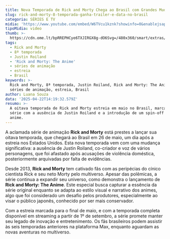```yaml
---
title: Nova Temporada de Rick and Morty Chega ao Brasil com Grandes Mudanças!
slug: rick-and-morty-8-temporada-ganha-trailer-e-data-no-brasil
categoria: SÉRIES E TV
midia: 'https://www.youtube.com/embed/W6TVcu1kznk?showinfo=0&enablejsapi=1'
tipoMidia: video
thumb: >-
  https://cdn.ome.lt/bpRREPHCye6TXJIRGX8g-dO6Svg=/480x360/smart/extras/conteudos/omelete_THUMB_-_2025-04-22T105614.579.png
tags:
  - Rick and Morty
  - 8ª temporada
  - Justin Roiland
  - 'Rick and Morty: The Anime'
  - séries de animação
  - estreia
  - Brasil
keywords: >-
  Rick and Morty, 8ª temporada, Justin Roiland, Rick and Morty: The Anime,
  séries de animação, estreia, Brasil
author: Luana Souza
data: '2025-04-22T14:19:32.579Z'
resumo: >-
  A oitava temporada de Rick and Morty estreia em maio no Brasil, marcando a
  série com a ausência de Justin Roiland e a introdução de um spin-off em estilo
  anime.
---
```


A aclamada série de animação **Rick and Morty** está prestes a lançar sua oitava temporada, que chegará ao Brasil em 26 de maio, um dia após a estreia nos Estados Unidos. Esta nova temporada vem com uma mudança significativa: a ausência de Justin Roiland, co-criador e voz de vários personagens, que foi afastado após acusações de violência doméstica, posteriormente arquivadas por falta de evidências.

Desde 2013, **Rick and Morty** tem cativado fãs com as peripécias do cínico cientista Rick e seu neto Morty pelo multiverso. Apesar das polêmicas, a série continua a expandir seu universo, como demonstra o lançamento de **Rick and Morty: The Anime**. Este especial busca capturar a essência da série original enquanto se adapta ao estilo visual e narrativo dos animes, algo que foi considerado um desafio pelos produtores, especialmente ao visar o público japonês, conhecido por ser mais conservador.

Com a estreia marcada para o final de maio, e com a temporada completa disponível em streaming a partir de 1º de setembro, a série promete manter seu legado de inovação e entretenimento. Os fãs brasileiros podem assistir às seis temporadas anteriores na plataforma Max, enquanto aguardam as novas aventuras no multiverso.
